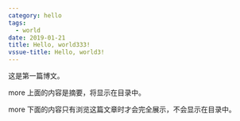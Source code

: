 ```yaml
---
category: hello
tags:
  - world
date: 2019-01-21
title: Hello, world333!
vssue-title: Hello, world3!
---
```


这是第一篇博文。

more 上面的内容是摘要，将显示在目录中。

<!-- more -->

more 下面的内容只有浏览这篇文章时才会完全展示，不会显示在目录中。